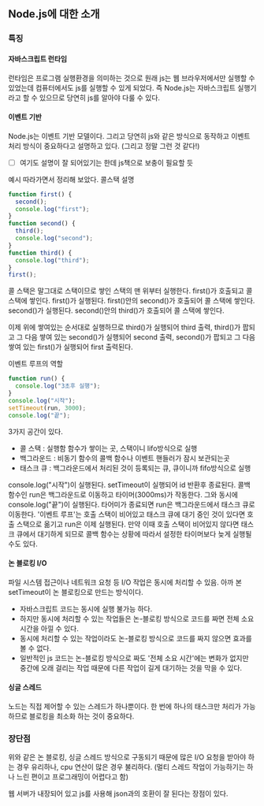 ## Node.js에 대한 소개

### 특징

#### 자바스크립트 런타임

런타임은 프로그램 실행환경을 의미하는 것으로 원래 js는 웹 브라우저에서만 실행할 수 있었는데 컴퓨터에서도 js를 실행할 수 있게 되었다.
즉 Node.js는 자바스크립트 실행기라고 할 수 있으므로 당연히 js를 알아야 다룰 수 있다.

#### 이벤트 기반

Node.js는 이벤트 기반 모델이다.
그리고 당연히 js와 같은 방식으로 동작하고 이벤트 처리 방식이 중요하다고 설명하고 있다. (그리고 정말 그런 것 같다!)

- [ ] 여기도 설명이 잘 되어있기는 한데 js책으로 보충이 필요할 듯

예시 따라가면서 정리해 보았다.
콜스택 설명

```javascript
function first() {
  second();
  console.log("first");
}
function second() {
  third();
  console.log("second");
}
function third() {
  console.log("third");
}
first();
```

콜 스택은 말그대로 스택이므로 쌓인 스택의 맨 위부터 실행한다.
first()가 호출되고 콜 스택에 쌓인다.
first()가 실행된다.
first()안의 second()가 호출되어 콜 스택에 쌓인다.
second()가 실행된다.
second()안의 third()가 호출되어 콜 스택에 쌓인다.

이제 위에 쌓여있는 순서대로 실행하므로 third()가 실행되어 third 출력,
third()가 팝되고 그 다음 쌓여 있는 second()가 실행되어 second 출력,
second()가 팝되고 그 다음 쌓여 있는 first()가 실행되어 first 출력된다.

이벤트 루프의 역할

```javascript
function run() {
  console.log("3초후 실행");
}
console.log("시작");
setTimeout(run, 3000);
console.log("끝");
```

3가지 공간이 있다.

- 콜 스택 : 실행함 함수가 쌓이는 곳, 스택이니 lifo방식으로 실행
- 백그라운드 : 비동기 함수의 콜백 함수나 이벤트 핸들러가 잠시 보관되는곳
- 태스크 큐 : 백그라운드에서 처리된 것이 등록되는 큐, 큐이니까 fifo방식으로 실행

console.log("시작")이 실행된다.
setTimeout이 실행되어 id 반환후 종료된다.
콜백 함수인 run은 백그라운드로 이동하고 타이머(3000ms)가 작동한다. 그와 동시에 console.log("끝")이 실행된다.
타어미가 종료되면 run은 백그라운드에서 태스크 큐로 이동한다.
'이벤트 루프'는 호출 스택이 비어있고 태스크 큐에 대기 중인 것이 있다면 호출 스택으로 옮기고 run은 이제 실행된다.
만약 이때 호출 스택이 비어있지 않다면 태스크 큐에서 대기하게 되므로 콜백 함수는 상황에 따라서 설정한 타이머보다 늦게 실행될 수도 있다.

#### 논 블로킹 I/O

파일 시스템 접근이나 네트워크 요청 등 I/O 작업은 동시에 처리할 수 있음.
아까 본 setTimeout이 논 블로킹으로 만드는 방식이다.

- 자바스크립트 코드는 동시에 실행 불가능 하다.
- 하지만 동시에 처리할 수 있는 작업들은 논-블로킹 방식으로 코드를 짜면 전체 소요 시간을 아낄 수 있다.
- 동시에 처리할 수 있는 작업이라도 논-블로킹 방식으로 코드를 짜지 않으면 효과를 볼 수 없다.
- 일반적인 js 코드는 논-블로킹 방식으로 짜도 '전체 소요 시간'에는 변화가 없지만 중간에 오래 걸리는 작업 때문에 다른 작업이 길게 대기하는 것을 막을 수 있다.

#### 싱글 스레드

노드는 직접 제어할 수 있는 스레드가 하나뿐이다. 한 번에 하나의 태스크만 처리가 가능하므로 블로킹을 최소화 하는 것이 중요하다.

### 장단점

위와 같은 논 블로킹, 싱글 스레드 방식으로 구동되기 때문에 많은 I/O 요청을 받아야 하는 경우 유리하나, cpu 연산이 많은 경우 불리하다.
(멀티 스레드 작업이 가능하기는 하나 느린 편이고 프로그래밍이 어렵다고 함)

웹 서버가 내장되어 있고 js를 사용해 json과의 호환이 잘 된다는 장점이 있다.
